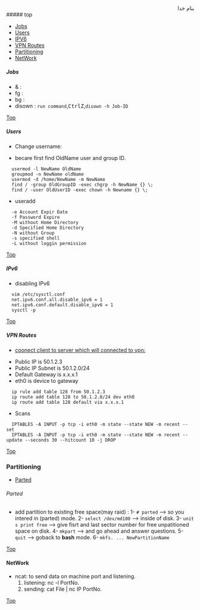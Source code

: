 <div dir="rtl">بنام خدا</div>
##### top

- [Jobs](#jobs)
- [Users](#users)
- [IPV6](#ipv6)
- [VPN Routes](#vpn-routes)
- [Partitioning](#partitioning)
- [NetWork](#network)

##### Jobs
- \& :
- fg :
- bg :
- disown :
  `run command`,<kbd>Ctrl</kbd><kbd>Z</kbd>,`disown -h Job-ID`

[Top](#top)
##### Users
* Change username:
 - becare first find OldName user and group ID.
```
  usermod -l NewName OldName
  groupmod -n NewName oldName
  usermod -d /home/NewName -m NewName
  find / -group OldGroupID -exec chgrp -h NewName {} \;
  find / -user OldUserID -exec chown -h Newname {} \;
```
* useradd
```
  -e Account Expir Date
  -f Password Expire
  -M without Home Directory
  -d Specified Home Directory
  -N without Group
  -s specified shell
  -L without loggin permission
```

[Top](#top)
##### IPv6
* disabling IPv6
```
  vim /etc/sysctl.conf
  net.ipv6.conf.all.disable_ipv6 = 1
  net.ipv6.conf.default.disable_ipv6 = 1
  sysctl -p
```


[Top](#top)
##### VPN Routes
* [coonect client to server which will connected to vpn:](http://unix.stackexchange.com/questions/237460/ssh-into-a-server-which-is-connected-to-a-vpn-service)
 + Public IP is 50.1.2.3
 +  Public IP Subnet is 50.1.2.0/24
 +  Default Gateway is x.x.x.1
 +  eth0 is device to gateway
```
  ip rule add table 128 from 50.1.2.3
  ip route add table 128 to 50.1.2.0/24 dev eth0
  ip route add table 128 default via x.x.x.1
```
* Scans
```
  IPTABLES -A INPUT -p tcp -i eth0 -m state --state NEW -m recent --set
  IPTABLES -A INPUT -p tcp -i eth0 -m state --state NEW -m recent --update --seconds 30 --hitcount 10 -j DROP
```

[Top](#top)
### Partitioning
- [Parted](#parted)


###### Parted
- add partition to existing free space(may raid) :
  1- `# parted` --> so you intered in (parted) mode.
  2- `select /dev/md100` --> inside of disk.
  3- `unit s print free` --> give fisrt and last sector number for free unpatitioned space on disk.
  4- `mkpart`  --> and go ahead and answer questions.
  5- `quit` --> goback to __bash__ mode.
  6- `mkfs. ... NewPartitionName`
  

[Top](#top)
#### NetWork
- ncat: to send data on machine port and listening.
  1. listening: nc -l PortNo.
  2. sending: cat File | nc IP PortNo.

[Top](#top)
<div dir="rtl"></div>
